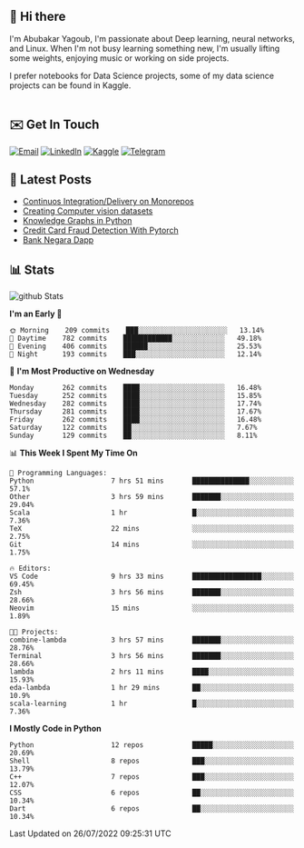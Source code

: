 ## 👋 Hi there

I'm Abubakar Yagoub, I'm passionate about Deep learning, neural networks, and
Linux. When I'm not busy learning something new, I'm usually lifting some
weights, enjoying music or working on side projects.

I prefer notebooks for Data Science projects, some of my data science projects
can be found in Kaggle. <br> <br>

## ✉️ Get In Touch

[![Email](https://img.shields.io/badge/Email-f1f1f1?style=for-the-badge&logo=gmail&logoColor=0f111a)](mailto:hi@blacksuan19.dev)
[![LinkedIn](https://img.shields.io/badge/LinkedIn-0077B5?style=for-the-badge&logo=linkedin&logoColor=white)](https://www.linkedin.com/in/blacksuan19/)
[![Kaggle](https://img.shields.io/badge/Kaggle-5acfff?style=for-the-badge&logo=kaggle&logoColor=white)](http://kaggle.com/abubakaryagob/)
[![Telegram](https://img.shields.io/badge/Telegram-2CA5E0?style=for-the-badge&logo=telegram&logoColor=white)](https://t.me/blacksuan19)

## 📩 Latest Posts

<!-- BLOG-POST-LIST:START -->
- [Continuos Integration/Delivery on Monorepos](http://blacksuan19.dev/blog/github-actions-monorepos/)
- [Creating Computer vision datasets](http://blacksuan19.dev/blog/creating-datasets/)
- [Knowledge Graphs in Python](http://blacksuan19.dev/projects/Knowledge_Graphs/)
- [Credit Card Fraud Detection With Pytorch](http://blacksuan19.dev/projects/credit-card-fraud-detection-with-pytorch/)
- [Bank Negara Dapp](http://blacksuan19.dev/projects/bank-negara/)
<!-- BLOG-POST-LIST:END -->

## 📊 Stats

![github Stats](https://github-readme-stats.vercel.app/api?username=blacksuan19&theme=github_dark&show_icons=true&count_private=true&custom_title=Github%20Stats&hide_border=true)

<!--START_SECTION:waka-->
**I'm an Early 🐤** 

```text
🌞 Morning    209 commits    ███░░░░░░░░░░░░░░░░░░░░░░   13.14% 
🌆 Daytime    782 commits    ████████████░░░░░░░░░░░░░   49.18% 
🌃 Evening    406 commits    ██████░░░░░░░░░░░░░░░░░░░   25.53% 
🌙 Night      193 commits    ███░░░░░░░░░░░░░░░░░░░░░░   12.14%

```
📅 **I'm Most Productive on Wednesday** 

```text
Monday       262 commits    ████░░░░░░░░░░░░░░░░░░░░░   16.48% 
Tuesday      252 commits    ████░░░░░░░░░░░░░░░░░░░░░   15.85% 
Wednesday    282 commits    ████░░░░░░░░░░░░░░░░░░░░░   17.74% 
Thursday     281 commits    ████░░░░░░░░░░░░░░░░░░░░░   17.67% 
Friday       262 commits    ████░░░░░░░░░░░░░░░░░░░░░   16.48% 
Saturday     122 commits    ██░░░░░░░░░░░░░░░░░░░░░░░   7.67% 
Sunday       129 commits    ██░░░░░░░░░░░░░░░░░░░░░░░   8.11%

```


📊 **This Week I Spent My Time On** 

```text
💬 Programming Languages: 
Python                   7 hrs 51 mins       ██████████████░░░░░░░░░░░   57.1% 
Other                    3 hrs 59 mins       ███████░░░░░░░░░░░░░░░░░░   29.04% 
Scala                    1 hr                █░░░░░░░░░░░░░░░░░░░░░░░░   7.36% 
TeX                      22 mins             ░░░░░░░░░░░░░░░░░░░░░░░░░   2.75% 
Git                      14 mins             ░░░░░░░░░░░░░░░░░░░░░░░░░   1.75%

🔥 Editors: 
VS Code                  9 hrs 33 mins       █████████████████░░░░░░░░   69.45% 
Zsh                      3 hrs 56 mins       ███████░░░░░░░░░░░░░░░░░░   28.66% 
Neovim                   15 mins             ░░░░░░░░░░░░░░░░░░░░░░░░░   1.89%

🐱‍💻 Projects: 
combine-lambda           3 hrs 57 mins       ███████░░░░░░░░░░░░░░░░░░   28.76% 
Terminal                 3 hrs 56 mins       ███████░░░░░░░░░░░░░░░░░░   28.66% 
lambda                   2 hrs 11 mins       ████░░░░░░░░░░░░░░░░░░░░░   15.93% 
eda-lambda               1 hr 29 mins        ██░░░░░░░░░░░░░░░░░░░░░░░   10.9% 
scala-learning           1 hr                █░░░░░░░░░░░░░░░░░░░░░░░░   7.36%

```

**I Mostly Code in Python** 

```text
Python                   12 repos            █████░░░░░░░░░░░░░░░░░░░░   20.69% 
Shell                    8 repos             ███░░░░░░░░░░░░░░░░░░░░░░   13.79% 
C++                      7 repos             ███░░░░░░░░░░░░░░░░░░░░░░   12.07% 
CSS                      6 repos             ██░░░░░░░░░░░░░░░░░░░░░░░   10.34% 
Dart                     6 repos             ██░░░░░░░░░░░░░░░░░░░░░░░   10.34%

```



 Last Updated on 26/07/2022 09:25:31 UTC
<!--END_SECTION:waka-->
